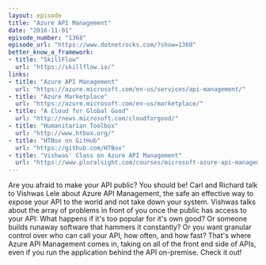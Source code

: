 ```yaml
---
layout: episode
title: "Azure API Management"
date: "2016-11-01"
episode_number: "1368"
episode_url: "https://www.dotnetrocks.com/?show=1368"
better_know_a_framework:
- title: "SkillFlow"
  url: "https://skillflow.io/"
links:
- title: "Azure API Management"
  url: "https://azure.microsoft.com/en-us/services/api-management/"
- title: "Azure Marketplace"
  url: "https://azure.microsoft.com/en-us/marketplace/"
- title: "A Cloud for Global Good"
  url: "http://news.microsoft.com/cloudforgood/"
- title: "Humanitarian Toolbox"
  url: "http://www.htbox.org/"
- title: "HTBox on GitHub"
  url: "https://github.com/HTBox"
- title: "Vishwas' Class on Azure API Management"
  url: "https://www.pluralsight.com/courses/microsoft-azure-api-management-essentials"
---
```


Are you afraid to make your API public? You should be! Carl and Richard talk to Vishwas Lele about Azure API Management, the safe an effective way to expose your API to the world and not take down your system. Vishwas talks about the array of problems in front of you once the public has access to your API: What happens if it's too popular for it's own good? Or someone builds runaway software that hammers it constantly? Or you want granular control over who can call your API, how often, and how fast? That's where Azure API Management comes in, taking on all of the front end side of APIs, even if you run the application behind the API on-premise. Check it out!
